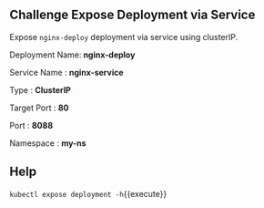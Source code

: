 ## Challenge Expose  Deployment via Service

Expose `nginx-deploy` deployment via service using clusterIP.

Deployment Name:<b> nginx-deploy </b>

Service Name : <b> nginx-service </b>

Type : <b>ClusterIP</b>

Target Port : <b> 80 </b>

Port : <b> 8088 </b>

Namespace : <b> my-ns </b>


## Help
`kubectl expose deployment -h`{{execute}}
